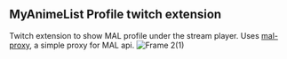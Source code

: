 ## MyAnimeList Profile twitch extension
Twitch extension to show MAL profile under the stream player.
Uses [mal-proxy](https://github.com/reacheight/mal-proxy), a simple proxy for MAL api.
![Frame 2(1)](https://user-images.githubusercontent.com/21079607/211662597-b8130b64-efc1-43d4-a4bd-c8ad0d16440d.png)
